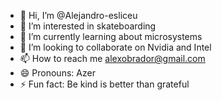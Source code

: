 - 👋 Hi, I’m @Alejandro-esliceu
- 👀 I’m interested in skateboarding
- 🌱 I’m currently learning about microsystems
- 💞️ I’m looking to collaborate on Nvidia and Intel
- 📫 How to reach me alexobrador@gmail.com
- 😄 Pronouns: Azer
- ⚡ Fun fact: Be kind is better than grateful

<!---
Alejandro-esliceu/Alejandro-esliceu is a ✨ special ✨ repository because its `README.md` (this file) appears on your GitHub profile.
You can click the Preview link to take a look at your changes.
--->
